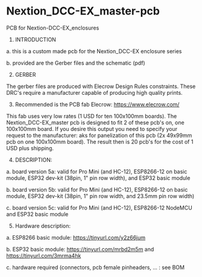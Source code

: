 # Nextion_DCC-EX_master-pcb
PCB for Nextion-DCC-EX_enclosures

1. INTRODUCTION


  a. this is a custom made pcb for the Nextion_DCC-EX enclosure series

  b. provided are the Gerber files and the schematic (pdf)

2. GERBER

The gerber files are produced with Elecrow Design Rules constraints. These DRC's require a manufacturer capable of producing high quality prints.

3. Recommended is the PCB fab Elecrow: https://www.elecrow.com/

  This fab uses very low rates (1 USD for ten 100x100mm boards). The Nextion_DCC-EX_master pcb is designed to fit 2 of these pcb's on, one 100x100mm board.
  If you desire this output you need to specify your request to the manufacturer: aks for panelization of this pcb (2x 49x99mm pcb on one 100x100mm board).
The result then is 20 pcb's for the cost of 1 USD plus shipping.


4. DESCRIPTION:

  a. board version 5a: valid for Pro Mini (and HC-12), ESP8266-12 on basic module, ESP32 dev-kit (38pin, 1" pin row width), and ESP32 basic module

  b. board version 5b: valid for Pro Mini (and HC-12), ESP8266-12 on basic module, ESP32 dev-kit (38pin, 1" pin row width, and 23.5mm pin row width)

  c. board version 5c: valid for Pro Mini (and HC-12), ESP8266-12 NodeMCU and ESP32 basic module

5. Hardware description:

  a. ESP8266 basic module: https://tinyurl.com/y2z66jum

  b. ESP32 basic module: https://tinyurl.com/mrbd2m5m and https://tinyurl.com/3mrma4hk

  c. hardware required (connectors, pcb female pinheaders, ... : see BOM
